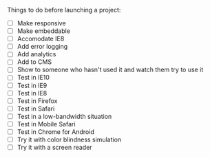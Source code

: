 Things to do before launching a project:

- [ ] Make responsive
- [ ] Make embeddable
- [ ] Accomodate IE8
- [ ] Add error logging
- [ ] Add analytics
- [ ] Add to CMS
- [ ] Show to someone who hasn't used it and watch them try to use it
- [ ] Test in IE10
- [ ] Test in IE9
- [ ] Test in IE8
- [ ] Test in Firefox
- [ ] Test in Safari
- [ ] Test in a low-bandwidth situation
- [ ] Test in Mobile Safari
- [ ] Test in Chrome for Android
- [ ] Try it with color blindness simulation
- [ ] Try it with a screen reader
